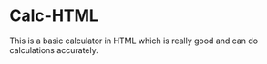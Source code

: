 # Calc-HTML
This is a basic calculator in HTML which is really good and can do calculations accurately. 
